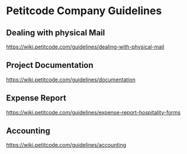 <!-- TITLE: Guidelines -->
<!-- SUBTITLE: A quick summary of Guidelines -->

# Petitcode Company Guidelines

## Dealing with physical Mail

https://wiki.petitcode.com/guidelines/dealing-with-physical-mail


## Project Documentation

https://wiki.petitcode.com/guidelines/documentation


## Expense Report

https://wiki.petitcode.com/guidelines/expense-report-hospitality-forms


## Accounting

https://wiki.petitcode.com/guidelines/accounting
